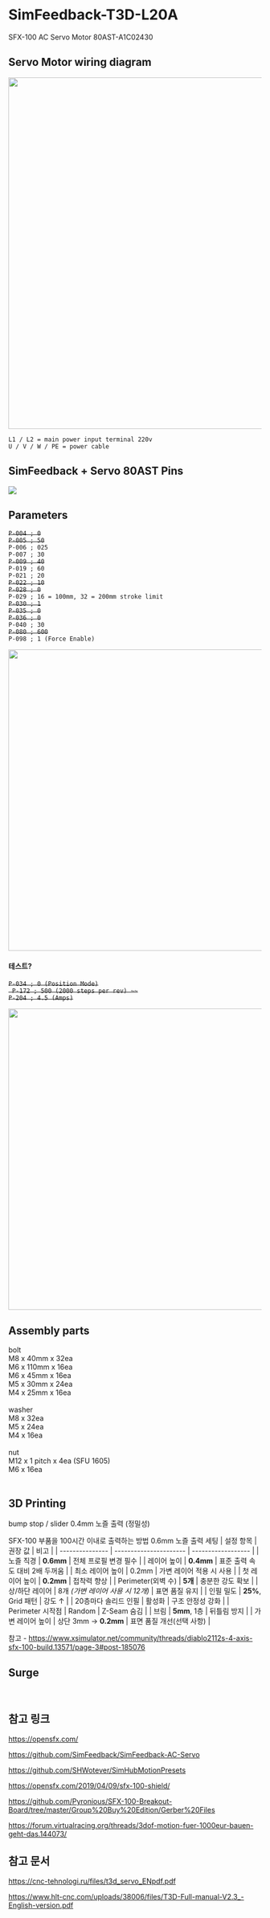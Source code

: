 # SimFeedback-T3D-L20A
SFX-100 AC Servo Motor 80AST-A1C02430




## Servo Motor wiring diagram

<img src="https://github.com/degul/SimFeedback-T3D-L20A/raw/main/images/servo_1.png" alt="" width="700">

` L1 / L2 = main power input terminal 220v  `<br>
` U / V / W / PE = power cable  `<br>



## SimFeedback + Servo 80AST Pins

![](https://github.com/degul/SimFeedback-T3D-L20A/raw/main/images/pins_1.png)



## Parameters

~~` P-004 ; 0 `~~ <br>
~~` P-005 ; 50 `~~ <br>
` P-006 ; 025 ` <br>
` P-007 ; 30 ` <br>
~~` P-009 ; 40 `~~ <br>
` P-019 ; 60 ` <br>
` P-021 ; 20 ` <br>
~~` P-022 ; 10 `~~ <br>
~~` P-028 ; 0 `~~ <br>
` P-029 ; 16 = 100mm, 32 = 200mm stroke limit ` <br>
~~` P-030 ; 1 `~~ <br>
~~` P-035 ; 0 `~~ <br>
~~` P-036 ; 0 `~~ <br>
` P-040 ; 30 ` <br>
~~` P-080 ; 600 `~~ <br>
` P-098 ; 1 (Force Enable) `<br>

<img src="https://github.com/degul/SimFeedback-T3D-L20A/raw/main/images/parameter_1.png" alt="" width="600">


#### 테스트?
~~` P-034 ; 0 (Position Mode) `~~ <br>
~~` P-172 ; 500 (2000 steps per rev) ~~`~~<br>
~~` P-204 ; 4.5 (Amps) `~~<br>

<img src="https://github.com/degul/SimFeedback-T3D-L20A/raw/main/images/parameter_2.png" alt="" width="600">


## Assembly parts
bolt <br>
M8 x 40mm x 32ea <br>
M6 x 110mm x 16ea <br>
M6 x 45mm x 16ea <br>
M5 x 30mm x 24ea <br>
M4 x 25mm x 16ea <br>
 <br>
washer <br>
M8 x 32ea <br>
M5 x 24ea <br>
M4 x 16ea <br>
 <br>
nut <br>
M12 x 1 pitch x 4ea (SFU 1605) <br>
M6 x 16ea <br>
 <br>

## 3D Printing

bump stop / slider 0.4mm 노즐 출력 (정밀성)

SFX-100 부품을 100시간 이내로 출력하는 방법
0.6mm 노즐 출력 세팅
| 설정 항목           | 권장 값                   | 비고                 |
| --------------- | ---------------------- | ------------------ |
| 노즐 직경           | **0.6mm**              | 전체 프로필 변경 필수       |
| 레이어 높이          | **0.4mm**              | 표준 출력 속도 대비 2배 두꺼움 |
| 최소 레이어 높이       | 0.2mm                  | 가변 레이어 적용 시 사용     |
| 첫 레이어 높이        | **0.2mm**              | 접착력 향상             |
| Perimeter(외벽 수) | **5개**                 | 충분한 강도 확보          |
| 상/하단 레이어        | 8개 *(가변 레이어 사용 시 12개)* | 표면 품질 유지           |
| 인필 밀도           | **25%**, Grid 패턴       | 강도 ↑               |
| 20층마다 솔리드 인필    | 활성화                    | 구조 안정성 강화          |
| Perimeter 시작점   | Random                 | Z-Seam 숨김          |
| 브림              | **5mm**, 1층            | 뒤틀림 방지             |
| 가변 레이어 높이       | 상단 3mm → **0.2mm**     | 표면 품질 개선(선택 사항)    |


참고 - https://www.xsimulator.net/community/threads/diablo2112s-4-axis-sfx-100-build.13571/page-3#post-185076


## Surge

<img src="https://github.com/degul/SimFeedback-T3D-L20A/raw/main/images/sfx100_surge_axis_sbr30.png" alt="">
<img src="https://github.com/degul/SimFeedback-T3D-L20A/raw/main/images/SBR30_1.png" alt="">
<img src="https://github.com/degul/SimFeedback-T3D-L20A/raw/main/images/SBR30_2.png" alt="">


## 참고 링크

https://opensfx.com/

https://github.com/SimFeedback/SimFeedback-AC-Servo

https://github.com/SHWotever/SimHubMotionPresets

https://opensfx.com/2019/04/09/sfx-100-shield/

https://github.com/Pyronious/SFX-100-Breakout-Board/tree/master/Group%20Buy%20Edition/Gerber%20Files

https://forum.virtualracing.org/threads/3dof-motion-fuer-1000eur-bauen-geht-das.144073/



## 참고 문서

https://cnc-tehnologi.ru/files/t3d_servo_ENpdf.pdf

https://www.hlt-cnc.com/uploads/38006/files/T3D-Full-manual-V2.3_-English-version.pdf



